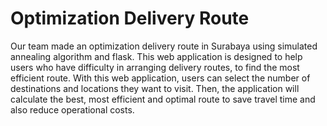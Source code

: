 # Optimization Delivery Route

Our team made an optimization delivery route in Surabaya using simulated annealing algorithm and flask. This web application is designed to help users who have difficulty in arranging delivery routes, to find the most efficient route. With this web application, users can select the number of destinations and locations they want to visit. Then, the application will calculate the best, most efficient and optimal route to save travel time and also reduce operational costs.
